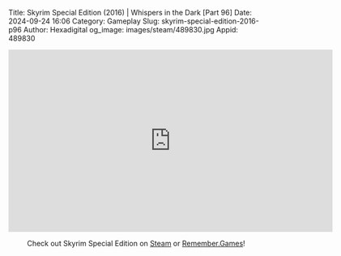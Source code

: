 Title: Skyrim Special Edition (2016) | Whispers in the Dark [Part 96]
Date: 2024-09-24 16:06
Category: Gameplay
Slug: skyrim-special-edition-2016-p96
Author: Hexadigital
og_image: images/steam/489830.jpg
Appid: 489830

<center><iframe src="https://www.youtube.com/embed/4pn4YaPWDPk?feature=oembed" allow="accelerometer; autoplay; encrypted-media; gyroscope; picture-in-picture" width="640" height="360" frameborder="0"></iframe>

Check out Skyrim Special Edition on [Steam](https://store.steampowered.com/app/489830/?curator_clanid=34633900) or [Remember.Games](https://remember.games/game/164/the-elder-scrolls-v-skyrim-special-edition/)!</center>